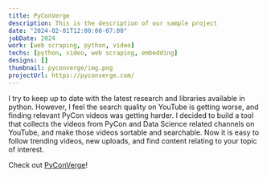 ```yaml
---
title: PyConVerge
description: This is the description of our sample project
date: "2024-02-01T12:00:00-07:00"
jobDate: 2024
work: [web scraping, python, video]
techs: [python, video, web scraping, embedding]
designs: []
thumbnail: pyconverge/img.png
projectUrl: https://pyconverge.com/
---
```


I try to keep up to date with the latest research and libraries available in python.
However, I feel the search quality on YouTube is getting worse, and finding relevant PyCon videos was getting harder.
I decided to build a tool that collects the videos from PyCon and Data Science related channels on YouTube, and make those videos sortable and searchable.
Now it is easy to follow trending videos, new uploads, and find content relating to your topic of interest.

Check out [PyConVerge](https://pyconverge.com/)!